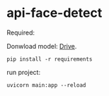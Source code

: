 # api-face-detect

Required:

Donwload model: [Drive](https://exemplo.com/).

```
pip install -r requirements
```

run project:

```
uvicorn main:app --reload
```
